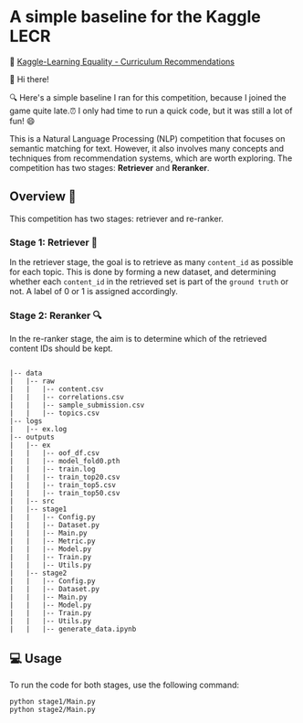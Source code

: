 # A simple baseline for the Kaggle LECR

🔗  [Kaggle-Learning Equality - Curriculum Recommendations](https://www.kaggle.com/competitions/learning-equality-curriculum-recommendations/overview)





👋 Hi there!

🔍 Here's a simple baseline I ran for this competition, because I joined the game quite late.⏰ I only had time to run a quick code, but it was still a lot of fun! 😄

This is a Natural Language Processing (NLP) competition that focuses on semantic matching for text. However, it also involves many concepts and techniques from recommendation systems, which are worth exploring. The competition has two stages: **Retriever** and **Reranker**.

## Overview 📝

This competition has two stages: retriever and re-ranker.

### Stage 1: Retriever 📖

In the retriever stage, the goal is to retrieve as many `content_id` as possible for each topic. This is done by forming a new dataset, and determining whether each `content_id` in the retrieved set is part of the `ground truth` or not. A label of 0 or 1 is assigned accordingly.

### Stage 2: Reranker 🔍

In the re-ranker stage, the aim is to determine which of the retrieved content IDs should be kept.

```

|-- data
|   |-- raw
|   |   |-- content.csv
|   |   |-- correlations.csv
|   |   |-- sample_submission.csv
|   |   |-- topics.csv
|-- logs
|   |-- ex.log
|-- outputs
|   |-- ex
|   |   |-- oof_df.csv
|   |   |-- model_fold0.pth
|   |   |-- train.log
|   |   |-- train_top20.csv
|   |   |-- train_top5.csv
|   |   |-- train_top50.csv
|   |-- src
|   |-- stage1
|   |   |-- Config.py
|   |   |-- Dataset.py
|   |   |-- Main.py
|   |   |-- Metric.py
|   |   |-- Model.py
|   |   |-- Train.py
|   |   |-- Utils.py
|   |-- stage2
|   |   |-- Config.py
|   |   |-- Dataset.py
|   |   |-- Main.py
|   |   |-- Model.py
|   |   |-- Train.py
|   |   |-- Utils.py
|   |   |-- generate_data.ipynb

```

## 💻 Usage

To run the code for both stages, use the following command:

```
python stage1/Main.py
python stage2/Main.py
```

